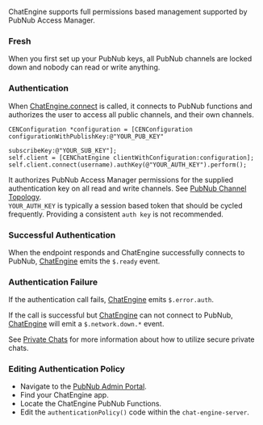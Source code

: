 ChatEngine supports full permissions based management supported by PubNub Access Manager.  

### Fresh

When you first set up your PubNub keys, all PubNub channels are locked down and nobody can read or write anything.  

### Authentication

When [ChatEngine.connect](reference-chatengine#connect) is called, it connects to PubNub functions and authorizes the user to access all public channels, and their own channels.  
```objc
CENConfiguration *configuration = [CENConfiguration configurationWithPublishKey:@"YOUR_PUB_KEY" 
                                                                   subscribeKey:@"YOUR_SUB_KEY"];
self.client = [CENChatEngine clientWithConfiguration:configuration];
self.client.connect(username).authKey(@"YOUR_AUTH_KEY").perform();
```

It authorizes PubNub Access Manager permissions for the supplied authentication key on all read and write channels. See [PubNub Channel Topology](concepts-pubnub-channel-topology).  
`YOUR_AUTH_KEY` is typically a session based token that should be cycled frequently. Providing a consistent `auth key` is not recommended.  

### Successful Authentication

When the endpoint responds and ChatEngine successfully connects to PubNub, [ChatEngine](reference-chatengine) emits the `$.ready` event.  

### Authentication Failure

If the authentication call fails, [ChatEngine](reference-chatengine) emits `$.error.auth`.

If the call is successful but [ChatEngine](reference-chatengine) can not connect to PubNub, [ChatEngine](reference-chatengine) will emit a `$.network.down.*` event.

See [Private Chats](concepts-private-chats) for more information about how to utilize secure private chats.  

### Editing Authentication Policy

* Navigate to the [PubNub Admin Portal](https://admin.pubnub.com).
* Find your ChatEngine app.
* Locate the ChatEngine PubNub Functions.
* Edit the `authenticationPolicy()` code within the `chat-engine-server`.